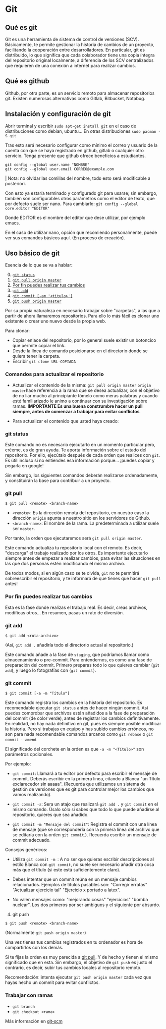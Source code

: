# Git 

## Qué es git
Git es una herramienta de sistema de control de versiones (SCV). Básicamente, te permite gestionar la historia de cambios de un proyecto, facilitando la cooperación entre desarrolladores. En particular, git es distribuido, lo que significa que cada colaborador tiene una copia íntegra del repositorio original localmente, a diferencia de los SCV centralizados que requieren de una conexión a internet para realizar cambios.  

## Qué es github  

Github, por otra parte, es un servicio remoto para almacenar repositorios git. Existen numerosas alternativas como Gitlab, Bitbucket, Notabug.  

## Instalación y configuración de git   

Abrir terminal y escribir `sudo apt-get install git` en el caso de distribuciones como debian, ubuntu...
En otras distribuciones `sudo pacman -S git`

Tras esto será necesario configurar como mínimo el correo y usuario de la cuenta con que se haya registrado en github, gitlab o cualquier otro servicio. Tenga presente que github ofrece beneficios a estudiantes. 
```
git config --global user.name "NOMBRE"
git config --global user.email CORREO@example.com 
```
| Nota: no olvidar las comillas del nombre, todo esto será modificable a posteriori. 

Con esto ya estaría terminado y configurado git para usarse; sin embargo, también son configurables otros parámetros como el editor de texto, que por defecto suele ser nano. 
Para cambiarlo: `git config --global core.editor "EDITOR"` 

Donde EDITOR es el nombre del editor que dese utilizar, por ejemplo emacs.  

En el caso de utilizar nano, opción que recomiendo personalmente, puede ver sus comandos básicos aquí. (En proceso de creación).

## Uso básico de git

Esencia de lo que se va a hablar:

0. [`git status`](#git-status)
1. [`git pull origin master`](#git-pull)
2. [Por fin puedes realizar tus cambios](#por-fin-puedes-realizar-tus-cambios)
3. [`git add`](#git-add)
4. [`git commit [-am '<titulo>']`](#git-commit)
5. [`git push origin master`](#git-push)

Por su propia naturaleza en necesario trabajar sobre "carpetas", a las que a partir de ahora llamaremos repositorios. Para ello lo más fácil es clonar uno existente o crear uno nuevo desde la propia web.

Para clonar: 

- Copiar enlace del repositorio, por lo general suele existir un botoncico que permite copiar el link.
- Desde la línea de comando posicionarse en el directorio donde se quiera tener la carpeta. 
- Escribir `git clone URL-COPIADA`  

### Comandos para actualizar el repositorio  

- Actualizar el contenido de la misma: `git pull origin master`
`origin master`hace referencia a la rama que se desea actualizar, con el objetivo de no liar mucho al principiante tómelo como meras palabras y cuando esté familiarizado le animo a continuar con su investigación sobre ramas. 
**IMPORTANTE Es una buena construmbre hacer un pull siempre, antes de comenzar a trabajar para evitar conflictos**

- Para actualizar el contenido que usted haya creado: 


### git status

Este comando no es necesario ejecutarlo en un momento particular pero, créeme,
es de gran ayuda. Te aporta información sobre el estado del repositorio. Por ello,
ejecútalo después de cada orden que realices con `git`. Es útil incluso si no entiendes
esa información porque... ¡puedes copiar y pegarla en google!

Sin embargo, los siguientes comandos deberán realizarse ordenadamente, y
constituirán la base para contribuir a un proyecto.

### git pull

```console
$ git pull <remote> <branch-name>
```

- `<remote>`: Es la dirección remota del repositorio, en nuestro caso 
la dirección `origin` apunta a nuestro sitio en los servidores de Github.
- `<branch-name>`: El nombre de la rama. La predeterminada a utilizar suele ser `master`.

Por tanto, la orden que ejecutaremos será `git pull origin master`.

Este comando actualiza tu repositorio local con el remoto. Es decir, "descarga"
el trabajo realizado por los otros. Es importante ejecutarlo siempre antes de empezar a
realizar cambios, para evitar las situaciones en las que dos personas estén modificando
el mismo archivo.

De todos modos, si en algún caso se te olvida, `git` no te permitirá sobreescribir el
repositorio, y te informará de que tienes que hacer `git pull` antes!

### Por fin puedes realizar tus cambios

Esta es la fase donde realizas el trabajo real. Es decir, creas archivos, modificas otros...
En resumen, pasas un rato de diversión.

### git add

```console
$ git add <ruta-archivo>
```

(Así, `git add .` añadiría todo el directorio actual al repositorio.)

Este comando añade a la fase de `staging`, que podríamos llamar como
almacenamiento o pre-commit. Para entendernos, es como una fase de preparación
del commit. Primero preparas todo lo que quieres cambiar (`git add`), y luego
lo fotografías con (`git commit`).

### git commit

```console
$ git commit [-a -m "Título"]
```

Este comando registra los cambios en la historia del repositorio. Es recomendable
ejecutar `git status` antes de hacer ningún commit. Así puedes comprobar que archivos
están añadidos a la fase de preparación del commit (de color verde), antes de registrar
los cambios definitivamente. En realidad, no hay nada definitivo en git, pues es siempre
posible modificar la historia. Pero si trabajas en equipo y has subido cambios erróneos,
no son para nada recomendable comandos arcanos como `git rebase` o `git commit --amend`.

El significado del corchete en la orden es que `-a -m "<Título>"` son
parámetros opcionales.

Por ejemplo:

- `git commit`: Llamará a tu editor por defecto para escribir el mensaje de
commit. Deberás escribir en la primera línea, citando a Blanca "un Título
exclarecedor sin aaaaa". (Recuerda que utilizamos un sistema de gestión de
versiones que es git para controlar mejor los cambios que vamos realizando).
 
- `git commit -a`: Sera un atajo que realizará `git add .` y `git commit` en el
mismo comando. Úsalo sólo si sabes que todo lo que puede añadirse al
repositorio, quieres que sea añadido.
 
 
- `git commit -m "Mensaje del commit"`: Registra el commit con una línea de
mensaje (que se correspondería con la primera línea del archivo que se editaría
con la orden `git commit`.). Recuerda escribir un mensaje de commit adecuado.

Consejos genéricos: 

- Utiliza `git commit -m `: A no ser que quieras escribir descripciones al
  estilo Blanca con `git commit`, no suele ser necesario añadir otra cosa
  más que el título (si este está suficientemente claro).

- Debes intentar que un commit reúna en un mensaje cambios relacionados.
  Ejemplos de títulos pasables son:
   "Corregir erratas" "Actualizar ejercicio tal" "Ejercicio x portado a latex". 

- No valen mensajes como: "mejorando cosas" "ejercicios" "bomba nuclear".
      Los dos primeros por ser ambiguos y el siguiente por absurdo.

4. git push

```console
$ git push <remote> <branch-name>
```

(Normalmente `git push origin master`)

Una vez tienes tus cambios registrados en tu ordenador es hora de compartirlos
con los demás.

Si te fijas la orden es muy parecida a [git pull](#git-pull). Y de hecho 
<remote> y <branch-name> tienen el mismo significado que en esta. Sin embargo,
el objetivo de `git push` es justo el contrario, es decir, subir tus cambios
locales al repositorio remoto.

Recomendación: intenta ejecutar `git push origin master` cada vez que hayas
hecho un commit para evitar conflictos.

### Trabajar con ramas

- `git branch`
- `git checkout <rama>`


Más información en
[git-scm](https://git-scm.com/book/es/v1/Ramificaciones-en-Git-%C2%BFQu%C3%A9-es-una-rama%3F)





